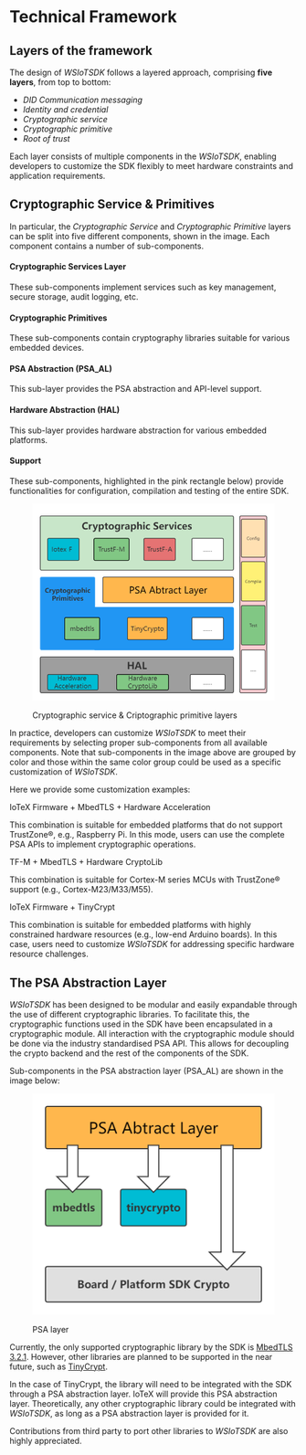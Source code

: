 # Technical Framework

## Layers of the framework

The design of _WSIoTSDK_ follows a layered approach, comprising **five layers**, from top to bottom:&#x20;

* _DID Communication_ _messaging_
* _Identity_ _and_ _credential_
* _Cryptographic service_
* _Cryptographic primitive_
* _Root of trust_

Each layer consists of multiple components in the _WSIoTSDK_, enabling developers to customize the SDK flexibly to meet hardware constraints and application requirements.

## Cryptographic Service & Primitives&#x20;

In particular, the _Cryptographic Service_ and _Cryptographic Primitive_ layers can be split into five different components, shown in the image. Each component contains a number of sub-components.

#### Cryptographic Services Layer

These sub-components implement services such as key management, secure storage, audit logging, etc.

#### Cryptographic Primitives

These sub-components contain cryptography libraries suitable for various embedded devices.

#### PSA Abstraction (PSA\_AL)

This sub-layer provides the PSA abstraction and API-level support.

#### Hardware Abstraction (HAL)

This sub-layer provides hardware abstraction for various embedded platforms.

#### Support

These sub-components, highlighted in the pink rectangle below) provide functionalities for configuration, compilation and testing of the entire SDK.

<figure><img src="../../.gitbook/assets/SDK.png" alt=""><figcaption><p>Cryptographic service &#x26; Criptographic primitive layers</p></figcaption></figure>

In practice, developers can customize _WSIoTSDK_ to meet their requirements by selecting proper sub-components from all available components. Note that sub-components in the image above are grouped by color and those within the same color group could be used as a specific customization of _WSIoTSDK_.&#x20;

Here we provide some customization examples:

IoTeX Firmware + MbedTLS + Hardware Acceleration

This combination is suitable for embedded platforms that do not support TrustZone®, e.g., Raspberry Pi. In this mode, users can use the complete PSA APIs to implement cryptographic operations.

TF-M + MbedTLS + Hardware CryptoLib

This combination is suitable for Cortex-M series MCUs with TrustZone® support (e.g., Cortex-M23/M33/M55).

IoTeX Firmware + TinyCrypt

This combination is suitable for embedded platforms with highly constrained hardware resources (e.g., low-end Arduino boards). In this case, users need to customize _WSIoTSDK_ for addressing specific hardware resource challenges.

## The PSA Abstraction Layer

_WSIoTSDK_ has been designed to be modular and easily expandable through the use of different cryptographic libraries. To facilitate this, the cryptographic functions used in the SDK have been encapsulated in a cryptographic module. All interaction with the cryptographic module should be done via the industry standardised PSA API. This allows for decoupling the crypto backend and the rest of the components of the SDK.

Sub-components in the PSA abstraction layer (PSA\_AL) are shown in the image below:

<figure><img src="../../.gitbook/assets/PAL.png" alt=""><figcaption><p>PSA layer</p></figcaption></figure>

Currently, the only supported cryptographic library by the SDK is [MbedTLS 3.2.1](https://www.trustedfirmware.org/projects/mbed-tls/). However, other libraries are planned to be supported in the near future, such as [TinyCrypt](https://docs.zephyrproject.org/3.2.0/services/crypto/tinycrypt.html).&#x20;

In the case of TinyCrypt, the library will need to be integrated with the SDK through a PSA abstraction layer. IoTeX will provide this PSA abstraction layer. Theoretically, any other cryptographic library could be integrated with _WSIoTSDK_, as long as a PSA abstraction layer is provided for it.&#x20;

Contributions from third party to port other libraries to _WSIoTSDK_ are also highly appreciated.
